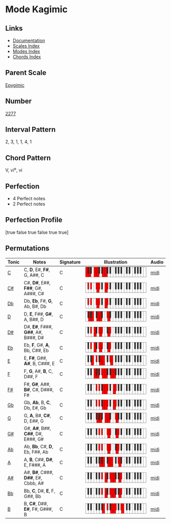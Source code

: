 # Mode Kagimic

## Links

- [Documentation](index.md)
- [Scales Index](Scales.md)
- [Modes Index](Modes.md)
- [Chords Index](Chords.md)

## Parent Scale

[Epygimic](ScaleEpygimic.md)

## Number

[2277](https://ianring.com/musictheory/scales/2277)

## Interval Pattern

2, 3, 1, 1, 4, 1

## Chord Pattern

V, vi⁰, vi

## Perfection

- 4 Perfect notes
- 2 Perfect notes

## Perfection Profile

[true false true false true true]

## Permutations

| Tonic | Notes | Signature | Illustration | Audio |
|-------|-------|-----------|--------------|-------|
| [C](ModeCNaturalKagimic.md) | C, **D**, E#, **F#**, G, A##, C | C | ![CNaturalKagimic](ModeCNaturalKagimic.png) | [midi](https://github.com/edipermadi/music/blob/main/docs/ModeCNaturalKagimic.mid?raw=true) |
| [C#](ModeCSharpKagimic.md) | C#, **D#**, E##, **F##**, G#, A###, C# | C | ![CSharpKagimic](ModeCSharpKagimic.png) | [midi](https://github.com/edipermadi/music/blob/main/docs/ModeCSharpKagimic.mid?raw=true) |
| [Db](ModeDFlatKagimic.md) | Db, **Eb**, F#, **G**, Ab, B#, Db | C | ![DFlatKagimic](ModeDFlatKagimic.png) | [midi](https://github.com/edipermadi/music/blob/main/docs/ModeDFlatKagimic.mid?raw=true) |
| [D](ModeDNaturalKagimic.md) | D, **E**, F##, **G#**, A, B##, D | C | ![DNaturalKagimic](ModeDNaturalKagimic.png) | [midi](https://github.com/edipermadi/music/blob/main/docs/ModeDNaturalKagimic.mid?raw=true) |
| [D#](ModeDSharpKagimic.md) | D#, **E#**, F###, **G##**, A#, B###, D# | C | ![DSharpKagimic](ModeDSharpKagimic.png) | [midi](https://github.com/edipermadi/music/blob/main/docs/ModeDSharpKagimic.mid?raw=true) |
| [Eb](ModeEFlatKagimic.md) | Eb, **F**, G#, **A**, Bb, C##, Eb | C | ![EFlatKagimic](ModeEFlatKagimic.png) | [midi](https://github.com/edipermadi/music/blob/main/docs/ModeEFlatKagimic.mid?raw=true) |
| [E](ModeENaturalKagimic.md) | E, **F#**, G##, **A#**, B, C###, E | C | ![ENaturalKagimic](ModeENaturalKagimic.png) | [midi](https://github.com/edipermadi/music/blob/main/docs/ModeENaturalKagimic.mid?raw=true) |
| [F](ModeFNaturalKagimic.md) | F, **G**, A#, **B**, C, D##, F | C | ![FNaturalKagimic](ModeFNaturalKagimic.png) | [midi](https://github.com/edipermadi/music/blob/main/docs/ModeFNaturalKagimic.mid?raw=true) |
| [F#](ModeFSharpKagimic.md) | F#, **G#**, A##, **B#**, C#, D###, F# | C | ![FSharpKagimic](ModeFSharpKagimic.png) | [midi](https://github.com/edipermadi/music/blob/main/docs/ModeFSharpKagimic.mid?raw=true) |
| [Gb](ModeGFlatKagimic.md) | Gb, **Ab**, B, **C**, Db, E#, Gb | C | ![GFlatKagimic](ModeGFlatKagimic.png) | [midi](https://github.com/edipermadi/music/blob/main/docs/ModeGFlatKagimic.mid?raw=true) |
| [G](ModeGNaturalKagimic.md) | G, **A**, B#, **C#**, D, E##, G | C | ![GNaturalKagimic](ModeGNaturalKagimic.png) | [midi](https://github.com/edipermadi/music/blob/main/docs/ModeGNaturalKagimic.mid?raw=true) |
| [G#](ModeGSharpKagimic.md) | G#, **A#**, B##, **C##**, D#, E###, G# | C | ![GSharpKagimic](ModeGSharpKagimic.png) | [midi](https://github.com/edipermadi/music/blob/main/docs/ModeGSharpKagimic.mid?raw=true) |
| [Ab](ModeAFlatKagimic.md) | Ab, **Bb**, C#, **D**, Eb, F##, Ab | C | ![AFlatKagimic](ModeAFlatKagimic.png) | [midi](https://github.com/edipermadi/music/blob/main/docs/ModeAFlatKagimic.mid?raw=true) |
| [A](ModeANaturalKagimic.md) | A, **B**, C##, **D#**, E, F###, A | C | ![ANaturalKagimic](ModeANaturalKagimic.png) | [midi](https://github.com/edipermadi/music/blob/main/docs/ModeANaturalKagimic.mid?raw=true) |
| [A#](ModeASharpKagimic.md) | A#, **B#**, C###, **D##**, E#, Cbbb, A# | C | ![ASharpKagimic](ModeASharpKagimic.png) | [midi](https://github.com/edipermadi/music/blob/main/docs/ModeASharpKagimic.mid?raw=true) |
| [Bb](ModeBFlatKagimic.md) | Bb, **C**, D#, **E**, F, G##, Bb | C | ![BFlatKagimic](ModeBFlatKagimic.png) | [midi](https://github.com/edipermadi/music/blob/main/docs/ModeBFlatKagimic.mid?raw=true) |
| [B](ModeBNaturalKagimic.md) | B, **C#**, D##, **E#**, F#, G###, B | C | ![BNaturalKagimic](ModeBNaturalKagimic.png) | [midi](https://github.com/edipermadi/music/blob/main/docs/ModeBNaturalKagimic.mid?raw=true) |

